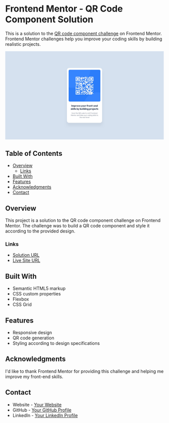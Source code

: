# Frontend Mentor - QR Code Component Solution

This is a solution to the [QR code component challenge](https://www.frontendmentor.io/challenges/qr-code-component-iux_sIO_H) on Frontend Mentor. Frontend Mentor challenges help you improve your coding skills by building realistic projects.

![QR Code Component Preview](./design/desktop-design.jpg)

## Table of Contents

- [Overview](#overview)
  - [Links](#links)
- [Built With](#built-with)
- [Features](#features)
- [Acknowledgments](#acknowledgments)
- [Contact](#contact)

## Overview

This project is a solution to the QR code component challenge on Frontend Mentor. The challenge was to build a QR code component and style it according to the provided design.

### Links

- [Solution URL](https://www.frontendmentor.io/solutions/your-solution-url)
- [Live Site URL](https://your-live-site-url.com)

## Built With

- Semantic HTML5 markup
- CSS custom properties
- Flexbox
- CSS Grid

## Features

- Responsive design
- QR code generation
- Styling according to design specifications

## Acknowledgments

I'd like to thank Frontend Mentor for providing this challenge and helping me improve my front-end skills.

## Contact

- Website - [Your Website](https://www.your-website.com)
- GitHub - [Your GitHub Profile](https://github.com/your-username)
- LinkedIn - [Your LinkedIn Profile](https://www.linkedin.com/in/your-profile/)

